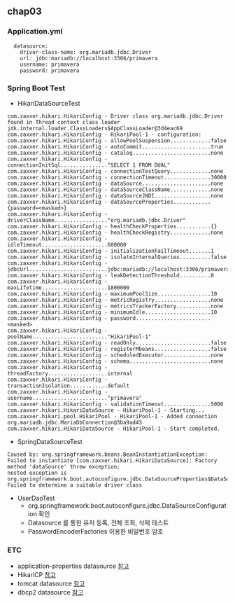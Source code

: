 ## chap03

### Application.yml
```
  datasource:
    driver-class-name: org.mariadb.jdbc.Driver
    url: jdbc:mariadb://localhost:3306/primavera
    username: primavera
    password: primavera
```

### Spring Boot Test
* HikariDataSourceTest
```
com.zaxxer.hikari.HikariConfig - Driver class org.mariadb.jdbc.Driver found in Thread context class loader jdk.internal.loader.ClassLoaders$AppClassLoader@3d4eac69
com.zaxxer.hikari.HikariConfig - HikariPool-1 - configuration:
com.zaxxer.hikari.HikariConfig - allowPoolSuspension.............false
com.zaxxer.hikari.HikariConfig - autoCommit......................true
com.zaxxer.hikari.HikariConfig - catalog.........................none
com.zaxxer.hikari.HikariConfig - connectionInitSql..............."SELECT 1 FROM DUAL"
com.zaxxer.hikari.HikariConfig - connectionTestQuery.............none
com.zaxxer.hikari.HikariConfig - connectionTimeout...............30000
com.zaxxer.hikari.HikariConfig - dataSource......................none
com.zaxxer.hikari.HikariConfig - dataSourceClassName.............none
com.zaxxer.hikari.HikariConfig - dataSourceJNDI..................none
com.zaxxer.hikari.HikariConfig - dataSourceProperties............{password=<masked>}
com.zaxxer.hikari.HikariConfig - driverClassName................."org.mariadb.jdbc.Driver"
com.zaxxer.hikari.HikariConfig - healthCheckProperties...........{}
com.zaxxer.hikari.HikariConfig - healthCheckRegistry.............none
com.zaxxer.hikari.HikariConfig - idleTimeout.....................600000
com.zaxxer.hikari.HikariConfig - initializationFailTimeout.......1
com.zaxxer.hikari.HikariConfig - isolateInternalQueries..........false
com.zaxxer.hikari.HikariConfig - jdbcUrl.........................jdbc:mariadb://localhost:3306/primavera
com.zaxxer.hikari.HikariConfig - leakDetectionThreshold..........0
com.zaxxer.hikari.HikariConfig - maxLifetime.....................1800000
com.zaxxer.hikari.HikariConfig - maximumPoolSize.................10
com.zaxxer.hikari.HikariConfig - metricRegistry..................none
com.zaxxer.hikari.HikariConfig - metricsTrackerFactory...........none
com.zaxxer.hikari.HikariConfig - minimumIdle.....................10
com.zaxxer.hikari.HikariConfig - password........................<masked>
com.zaxxer.hikari.HikariConfig - poolName........................"HikariPool-1"
com.zaxxer.hikari.HikariConfig - readOnly........................false
com.zaxxer.hikari.HikariConfig - registerMbeans..................false
com.zaxxer.hikari.HikariConfig - scheduledExecutor...............none
com.zaxxer.hikari.HikariConfig - schema..........................none
com.zaxxer.hikari.HikariConfig - threadFactory...................internal
com.zaxxer.hikari.HikariConfig - transactionIsolation............default
com.zaxxer.hikari.HikariConfig - username........................"primavera"
com.zaxxer.hikari.HikariConfig - validationTimeout...............5000
com.zaxxer.hikari.HikariDataSource - HikariPool-1 - Starting...
com.zaxxer.hikari.pool.HikariPool - HikariPool-1 - Added connection org.mariadb.jdbc.MariaDbConnection@3ba9ad43
com.zaxxer.hikari.HikariDataSource - HikariPool-1 - Start completed.
```

* SpringDataSourceTest
```
Caused by: org.springframework.beans.BeanInstantiationException: 
Failed to instantiate [com.zaxxer.hikari.HikariDataSource]: Factory method 'dataSource' threw exception; 
nested exception is org.springframework.boot.autoconfigure.jdbc.DataSourceProperties$DataSourceBeanCreationException: Failed to determine a suitable driver class
```

* UserDaoTest
  * org.springframework.boot.autoconfigure.jdbc.DataSourceConfiguration 확인
  * Datasource 를 통한 유저 등록, 전체 조회, 삭제 테스트
  * PasswordEncoderFactories 이용한 비밀번호 암호

### ETC
* application-properties datasource [참고](https://docs.spring.io/spring-boot/docs/current/reference/html/common-application-properties.html)
* HikariCP [참고](https://github.com/brettwooldridge/HikariCP)
* tomcat datasource [참고](https://tomcat.apache.org/tomcat-9.0-doc/jdbc-pool.html)
* dbcp2 datasource [참고](https://commons.apache.org/proper/commons-dbcp/)